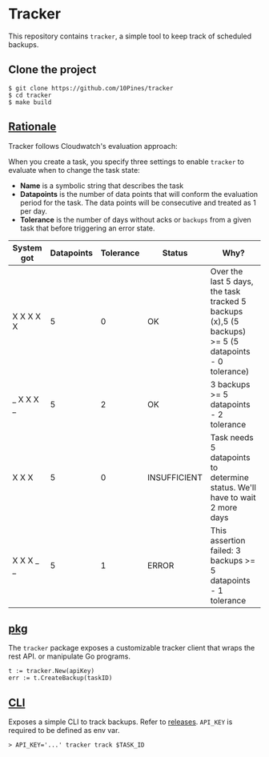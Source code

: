 # Tracker

This repository contains `tracker`, a simple tool to keep track of scheduled backups.

## Clone the project

```
$ git clone https://github.com/10Pines/tracker
$ cd tracker
$ make build
```

## [Rationale](rationale/)

Tracker follows Cloudwatch's evaluation approach:

When you create a task, you specify three settings to enable `tracker` to evaluate when to change the task state:

* **Name** is a symbolic string that describes the task
* **Datapoints** is the number of data points that will conform the evaluation period for the task. The data points will
  be consecutive and treated as 1 per day.
* **Tolerance** is the number of days without acks or `backups` from a given task that before triggering an error state.

| System got | Datapoints | Tolerance | Status       | Why?                                                                                            |
|------------|------------|-----------|--------------|-------------------------------------------------------------------------------------------------|
| X X X X X  | 5          | 0         | OK           | Over the last 5 days, the task tracked 5 backups (x),5 (5 backups) >= 5 (5 datapoints - 0 tolerance)  |
| _ X X X _  | 5          | 2         | OK           | 3 backups >= 5 datapoints - 2 tolerance                                                            |
| X X X      | 5          | 0         | INSUFFICIENT | Task needs 5 datapoints to determine status. We'll have to wait 2 more days                     |
| X X X _ _  | 5          | 1         | ERROR        | This assertion failed: 3 backups >= 5 datapoints - 1 tolerance                                     |

## [pkg](gopkg/)

The `tracker` package exposes a customizable tracker client that wraps the rest API. or manipulate Go programs.

```
t := tracker.New(apiKey)
err := t.CreateBackup(taskID)
```

## [CLI](cli/)

Exposes a simple CLI to track backups. Refer to [releases](https://github.com/10Pines/tracker/releases).
`API_KEY` is required to be defined as env var.

```
> API_KEY='...' tracker track $TASK_ID
```